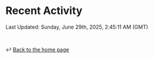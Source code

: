 # Recent Activity

<!--RECENT_ACTIVITY:start-->
<!--RECENT_ACTIVITY:end-->

<!--RECENT_ACTIVITY:last_update-->
Last Updated: Sunday, June 29th, 2025, 2:45:11 AM (GMT)
<!--RECENT_ACTIVITY:last_update_end-->

<br>

↩️ [Back to the home page](/README.md)
